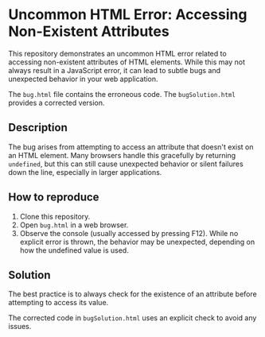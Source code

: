 # Uncommon HTML Error: Accessing Non-Existent Attributes

This repository demonstrates an uncommon HTML error related to accessing non-existent attributes of HTML elements.  While this may not always result in a JavaScript error, it can lead to subtle bugs and unexpected behavior in your web application.

The `bug.html` file contains the erroneous code. The `bugSolution.html` provides a corrected version.

## Description
The bug arises from attempting to access an attribute that doesn't exist on an HTML element.  Many browsers handle this gracefully by returning `undefined`, but this can still cause unexpected behavior or silent failures down the line, especially in larger applications.

## How to reproduce
1. Clone this repository.
2. Open `bug.html` in a web browser.
3. Observe the console (usually accessed by pressing F12). While no explicit error is thrown, the behavior may be unexpected, depending on how the undefined value is used.

## Solution
The best practice is to always check for the existence of an attribute before attempting to access its value.

The corrected code in `bugSolution.html` uses an explicit check to avoid any issues.
